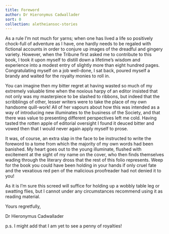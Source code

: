 ```yaml
---
title: Foreword
author: Dr Hieronymus Cadwallader
sort: 0
collection: aletheiansoc-stories
---
```


As a rule I’m not much for yarns; when one has lived a life so positively chock-full of adventure as I have, one hardly needs to be regaled with fictional accounts in order to conjure up images of the dreadful and gingery variety.  However, when the Tribune first asked me to contribute to this book, I took it upon myself to distill down a lifetime’s wisdom and experience into a modest entry of slightly more than eight hundred pages.  Congratulating myself on a job well-done, I sat back, poured myself a brandy and waited for the royalty monies to roll in.

You can imagine then my bitter regret at having wasted so much of my extremely valuable time when the noxious harpy of an editor insisted that not only was my masterpiece to be slashed to ribbons, but indeed that the scribblings of other, lesser writers were to take the place of my own handsome quill-work!  All of her vapours about how this was intended as a way of introducing new illuminates to the business of the Society, and that there was value to presenting different perspectives left me cold.  Having tasted the rotten apple of editorial oversight I found it deuced bitter and vowed then that I would never again apply myself to prose.

It was, of course, an extra slap in the face to be instructed to write the foreword to a tome from which the majority of my own words had been banished.  My heart goes out to the young illuminate, flushed with excitement at the sight of my name on the cover, who then finds themselves wading through the literary dross that the rest of this folio represents.  Weep for the book you could have been holding in your hands if only cruel fate and the vexatious red pen of the malicious proofreader had not denied it to you!

As it is I’m sure this screed will suffice for holding up a wobbly table leg or swatting flies, but I cannot under any circumstances recommend using it as reading material.

Yours regretfully,

<span>Dr Hieronymus Cadwallader</span>

p.s. I might add that I am yet to see a penny of royalties!
